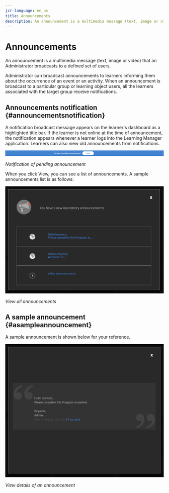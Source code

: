 ```yaml
---
jcr-language: en_us
title: Announcements
description: An announcement is a multimedia message (text, image or video) that an Administrator broadcasts to a defined set of users.
---
```



# Announcements

An announcement is a multimedia message (text, image or video) that an Administrator broadcasts to a defined set of users.

Administrator can broadcast announcements to learners informing them about the occurrence of an event or an activity. When an announcement is broadcast to a particular group or learning object users, all the learners associated with the target group receive notifications.

## Announcements notification {#announcementsnotification}

A notification broadcast message appears on the learner's dashboard as a highlighted title bar. If the learner is not online at the time of announcement, the notification appears whenever a learner logs into the Learning Manager application. Learners can also view old announcements from notifications.

![](assets/pending-announcements.png)

*Notification of pending announcement*

When you click View, you can see a list of announcements. A sample announcements list is as follows:

![](assets/learner-announcements-list.png)

*View all announcements*

## A sample announcement {#asampleannouncement}

A sample announcement is shown below for your reference.

![](assets/announcement-details.png)

*View details of an announcement*

